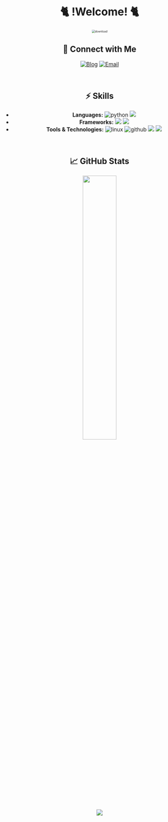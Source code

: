 
<div align="center">

# :cat2:  !Welcome!  :cat2:
<img src="https://user-images.githubusercontent.com/97100324/148666300-5e4760fd-9396-4327-b3dd-63ed79dfc1dd.jpg" alt="download" style="zoom:50%;" /> 


## 🔗 Connect with Me
[![Blog](https://img.shields.io/badge/Blog-FF4500?style=flat&logo=blogger&logoColor=white)](https://kokoko12334.tistory.com/) [![Email](https://img.shields.io/badge/Email-D14836?style=flat&logo=gmail&logoColor=white)](mailto:gnjgnjgnj@naver.com)

<br>

## ⚡ Skills
- **Languages:** ![python](https://img.shields.io/badge/python-3776AB.svg?&style=for-the-badge&logo=python&logoColor=black) <img src="https://img.shields.io/badge/java-007396?style=for-the-badge&logo=java&logoColor=white"> 
- **Frameworks:** <img src="https://img.shields.io/badge/django-092E20?style=for-the-badge&logo=django&logoColor=white"> <img src="https://img.shields.io/badge/spring-6DB33F?style=for-the-badge&logo=spring&logoColor=white">
- **Tools & Technologies:** ![linux](https://img.shields.io/badge/linux-FCC624.svg?&style=for-the-badge&logo=linux&logoColor=black) ![github](https://img.shields.io/badge/github-181717.svg?&style=for-the-badge&logo=github&logoColor=white) <img src="https://img.shields.io/badge/amazonaws-232F3E?style=for-the-badge&logo=amazonaws&logoColor=white">  <img src="https://img.shields.io/badge/mysql-4479A1?style=for-the-badge&logo=mysql&logoColor=white"> 

<br>

## 📈 GitHub Stats
<a href="s">
  <img src="https://github-readme-stats.vercel.app/api?username=kokoko12334&theme=tokyonight&show_icons=true&count_private=true" width="42%" />
</a>

![](http://github-profile-summary-cards.vercel.app/api/cards/profile-details?username=kokoko12334&theme=date_night)
